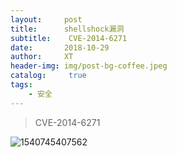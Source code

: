 ```yaml
---
layout:     post
title:      shellshock漏洞
subtitle:    CVE-2014-6271
date:       2018-10-29
author:     XT
header-img: img/post-bg-coffee.jpeg
catalog: 	 true
tags:
    - 安全
---
```



> CVE-2014-6271

![1540745407562](https://raw.githubusercontent.com/xineting/xineting.github.io/master/img/1540745407562.png)


